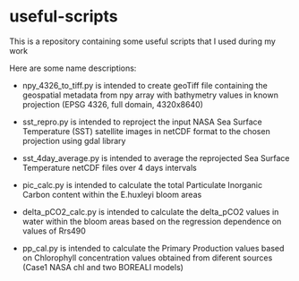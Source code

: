 # useful-scripts
This is a repository containing some useful scripts that I used during my work

Here are some name descriptions:

- npy_4326_to_tiff.py is intended to create geoTiff file containing the geospatial metadata from npy array with bathymetry values in known projection (EPSG 4326, full domain, 4320x8640)

- sst_repro.py is intended to reproject the input NASA Sea Surface Temperature (SST) satellite images in netCDF format to the chosen projection using gdal library

- sst_4day_average.py is intended to average the reprojected Sea Surface Temperature netCDF files over 4 days intervals

- pic_calc.py is intended to calculate the total Particulate Inorganic Carbon content within the E.huxleyi bloom areas

- delta_pCO2_calc.py is intended to calculate the delta_pCO2 values in water within the bloom areas based on the regression dependence on values of Rrs490

- pp_cal.py is intended to calculate the Primary Production values based on Chlorophyll concentration values obtained from diferent sources (Case1 NASA chl and two BOREALI models)
